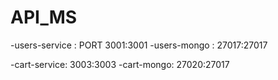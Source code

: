 # API_MS
-users-service : PORT 3001:3001
-users-mongo : 27017:27017⁠

-cart-service: 3003:3003
-cart-mongo: 27020:27017